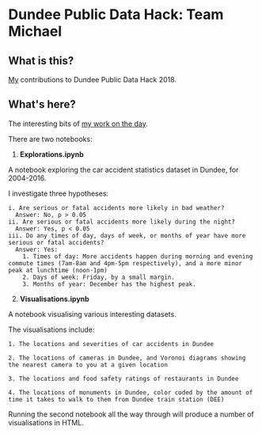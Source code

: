 # Dundee Public Data Hack: Team Michael

## What is this?
[My](https://github.com/andmikey) contributions to Dundee Public Data Hack 2018. 

## What's here?
The interesting bits of [my work on the day](https://github.com/andmikey/data-jam-2018). 

There are two notebooks:

1. **Explorations.ipynb**

  A notebook exploring the car accident statistics dataset in Dundee, for 2004-2016. 
  
  I investigate three hypotheses:
  
    i. Are serious or fatal accidents more likely in bad weather?
      Answer: No, p > 0.05
    ii. Are serious or fatal accidents more likely during the night?
      Answer: Yes, p < 0.05
    iii. Do any times of day, days of week, or months of year have more serious or fatal accidents?
      Answer: Yes:
        1. Times of day: More accidents happen during morning and evening commute times (7am-8am and 4pm-5pm respectively), and a more minor peak at lunchtime (noon-1pm)
        2. Days of week: Friday, by a small margin.
        3. Months of year: December has the highest peak. 
        
2. **Visualisations.ipynb**

  A notebook visualising various interesting datasets.
  
  The visualisations include:
  
    1. The locations and severities of car accidents in Dundee
    
    2. The locations of cameras in Dundee, and Voronoi diagrams showing the nearest camera to you at a given location
    
    3. The locations and food safety ratings of restaurants in Dundee
    
    4. The locations of monuments in Dundee, color coded by the amount of time it takes to walk to them from Dundee train station (DEE) 
    
    
Running the second notebook all the way through will produce a number of visualisations in HTML. 
